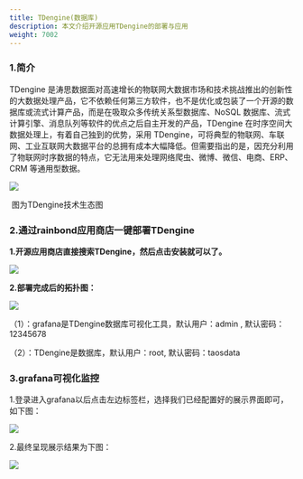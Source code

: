 ```yaml
---
title: TDengine(数据库)
description: 本文介绍开源应用TDengine的部署与应用
weight: 7002
---
```


### 1.简介

TDengine  是涛思数据面对高速增长的物联网大数据市场和技术挑战推出的创新性的大数据处理产品，它不依赖任何第三方软件，也不是优化或包装了一个开源的数据库或流式计算产品，而是在吸取众多传统关系型数据库、NoSQL 数据库、流式计算引擎、消息队列等软件的优点之后自主开发的产品，TDengine 在时序空间大数据处理上，有着自己独到的优势，采用 TDengine，可将典型的物联网、车联网、工业互联网大数据平台的总拥有成本大幅降低。但需要指出的是，因充分利用了物联网时序数据的特点，它无法用来处理网络爬虫、微博、微信、电商、ERP、CRM 等通用型数据。

![](https://i.loli.net/2021/10/15/ThRpPZ3FAISgsQJ.jpg)

​                                                                                图为TDengine技术生态图

### 2.通过rainbond应用商店一键部署TDengine

**1.开源应用商店直接搜索TDengine，然后点击安装就可以了。**

![](https://pic.imgdb.cn/item/616e15d52ab3f51d91694e84.png)

**2.部署完成后的拓扑图：**

![](https://pic.imgdb.cn/item/616e14ca2ab3f51d91688d06.png)

（1）：grafana是TDengine数据库可视化工具，默认用户：admin , 默认密码：12345678

（2）：TDengine是数据库，默认用户：root, 默认密码：taosdata

### 3.grafana可视化监控

1.登录进入grafana以后点击左边标签栏，选择我们已经配置好的展示界面即可，如下图：

![](https://pic.imgdb.cn/item/616d1a6b2ab3f51d91a331c2.png)

2.最终呈现展示结果为下图：

![](https://pic.imgdb.cn/item/616d1bfd2ab3f51d91a4c125.png)



